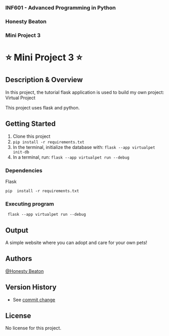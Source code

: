 ### INF601 - Advanced Programming in Python
### Honesty Beaton
### Mini Project 3


# ⭐ Mini Project 3 ⭐

## Description & Overview
In this project, the tutorial flask application is used to build my own project: Virtual Project

This project uses flask and python.

## Getting Started
1) Clone this project
2) ```pip install -r requirements.txt```
3) In the terminal, initialize the database with: ```flask --app virtualpet init-db```
4) In a terminal, run: ``` flask --app virtualpet run --debug ```




### Dependencies
Flask
```
pip  install -r requirements.txt
```

### Executing program

```
 flask --app virtualpet run --debug
```

## Output

A simple website where you can adopt and care for your own pets!

## Authors

[@Honesty Beaton](https://github.com/Honesty-Beaton)


## Version History

* See [commit change]()

## License

No license for this project.

